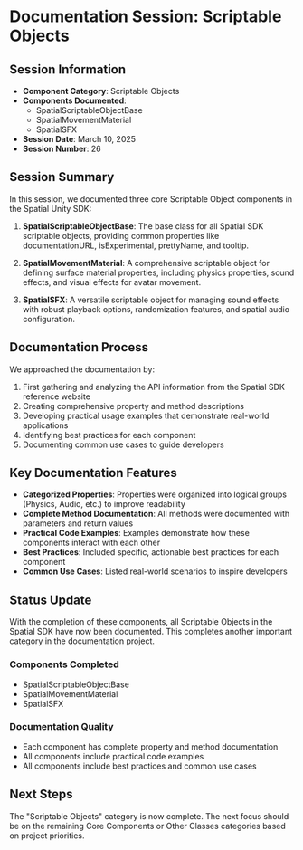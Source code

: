 # Documentation Session: Scriptable Objects

## Session Information
- **Component Category**: Scriptable Objects
- **Components Documented**: 
  - SpatialScriptableObjectBase
  - SpatialMovementMaterial
  - SpatialSFX
- **Session Date**: March 10, 2025
- **Session Number**: 26

## Session Summary

In this session, we documented three core Scriptable Object components in the Spatial Unity SDK:

1. **SpatialScriptableObjectBase**: The base class for all Spatial SDK scriptable objects, providing common properties like documentationURL, isExperimental, prettyName, and tooltip.

2. **SpatialMovementMaterial**: A comprehensive scriptable object for defining surface material properties, including physics properties, sound effects, and visual effects for avatar movement.

3. **SpatialSFX**: A versatile scriptable object for managing sound effects with robust playback options, randomization features, and spatial audio configuration.

## Documentation Process

We approached the documentation by:

1. First gathering and analyzing the API information from the Spatial SDK reference website
2. Creating comprehensive property and method descriptions
3. Developing practical usage examples that demonstrate real-world applications
4. Identifying best practices for each component
5. Documenting common use cases to guide developers

## Key Documentation Features

- **Categorized Properties**: Properties were organized into logical groups (Physics, Audio, etc.) to improve readability
- **Complete Method Documentation**: All methods were documented with parameters and return values
- **Practical Code Examples**: Examples demonstrate how these components interact with each other
- **Best Practices**: Included specific, actionable best practices for each component
- **Common Use Cases**: Listed real-world scenarios to inspire developers

## Status Update

With the completion of these components, all Scriptable Objects in the Spatial SDK have now been documented. This completes another important category in the documentation project.

### Components Completed
- SpatialScriptableObjectBase
- SpatialMovementMaterial
- SpatialSFX

### Documentation Quality
- Each component has complete property and method documentation
- All components include practical code examples
- All components include best practices and common use cases

## Next Steps

The "Scriptable Objects" category is now complete. The next focus should be on the remaining Core Components or Other Classes categories based on project priorities.